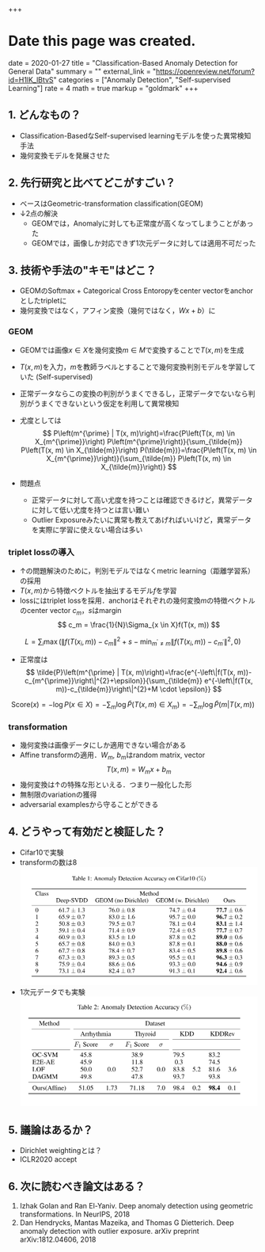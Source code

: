 +++
# Date this page was created.
date = 2020-01-27
title = "Classification-Based Anomaly Detection for General Data"
summary = ""
external_link = "https://openreview.net/forum?id=H1lK_lBtvS"
categories = ["Anomaly Detection", "Self-supervised Learning"]
rate = 4
math = true
markup = "goldmark"
+++

## 1. どんなもの？
* Classification-BasedなSelf-supervised learningモデルを使った異常検知手法
* 幾何変換モデルを発展させた

## 2. 先行研究と比べてどこがすごい？
* ベースはGeometric-transformation classification(GEOM)
* ↓2点の解決
    * GEOMでは，Anomalyに対しても正常度が高くなってしまうことがあった
    * GEOMでは，画像しか対応できず1次元データに対しては適用不可だった

## 3. 技術や手法の"キモ"はどこ？
* GEOMのSoftmax + Categorical Cross Entoropyをcenter vectorをanchorとしたtripletに
* 幾何変換ではなく，アフィン変換（幾何ではなく，$Wx+b$）に

### GEOM
* GEOMでは画像$x \in X$を幾何変換$m \in M$で変換することで$T(x, m)$を生成
* $T(x, m)$を入力，$m$を教師ラベルとすることで幾何変換判別モデルを学習していた (Self-supervised)
* 正常データならこの変換の判別がうまくできるし，正常データでないなら判別がうまくできないという仮定を利用して異常検知
* 尤度としては
$$
P\left(m^{\prime} | T(x, m)\right)=\frac{P\left(T(x, m) \in X_{m^{\prime}}\right) P\left(m^{\prime}\right)}{\sum_{\tilde{m}} P\left(T(x, m) \in X_{\tilde{m}}\right) P(\tilde{m})}=\frac{P\left(T(x, m) \in X_{m^{\prime}}\right)}{\sum_{\tilde{m}} P\left(T(x, m) \in X_{\tilde{m}}\right)}
$$

* 問題点
    * 正常データに対して高い尤度を持つことは確認できるけど，異常データに対して低い尤度を持つとは言い難い
    * Outlier Exposureみたいに異常も教えてあげればいいけど，異常データを実際に学習に使えない場合は多い

### triplet lossの導入
* ↑の問題解決のために，判別モデルではなくmetric learning（距離学習系）の採用
* $T(x, m)$から特徴ベクトルを抽出するモデル$f$を学習
* lossにはtriplet lossを採用．anchorはそれぞれの幾何変換$m$の特徴ベクトルのcenter vector $c_m$，$s$はmargin
$$
c_m = \frac{1}{N}\Sigma_{x \in X}f(T(x, m))
$$

$$
L=\sum_{i} \max \left(\left\|f\left(T\left(x_{i}, m\right)\right)-c_{m}\right\|^{2}+s-\min _{m^{\prime} \neq m}\left\|f\left(T\left(x_{i}, m\right)\right)-c_{m^{\prime}}\right\|^{2}, 0\right)
$$

* 正常度は
$$
\tilde{P}\left(m^{\prime} | T(x, m)\right)=\frac{e^{-\left\|f(T(x, m))-c_{m^{\prime}}\right\|^{2}+\epsilon}}{\sum_{\tilde{m}} e^{-\left\|f(T(x, m))-c_{\tilde{m}}\right\|^{2}+M \cdot \epsilon}}
$$

$$
\text {Score}(x)=-\log P(x \in X)=-\sum_{m} \log \tilde{P}\left(T(x, m) \in X_{m}\right)=-\sum_{m} \log \tilde{P}(m | T(x, m))
$$

### transformation
* 幾何変換は画像データにしか適用できない場合がある
* Affine transformの適用．$W_m$, $b_m$はrandom matrix, vector
$$
T(x,m) = W_m x + b_m
$$
* 幾何変換は↑の特殊な形といえる．つまり一般化した形
* 無制限のvariationの獲得
* adversarial examplesから守ることができる

## 4. どうやって有効だと検証した？
* Cifar10で実験
 * transformの数は8
![](img/res1.png)
* 1次元データでも実験
![](img/res2.png)

## 5. 議論はあるか？
* Dirichlet weightingとは？
* ICLR2020 accept

## 6. 次に読むべき論文はある？
1. Izhak Golan and Ran El-Yaniv. Deep anomaly detection using geometric transformations. In NeurIPS, 2018
2. Dan Hendrycks, Mantas Mazeika, and Thomas G Dietterich. Deep anomaly detection with outlier exposure. arXiv preprint arXiv:1812.04606, 2018